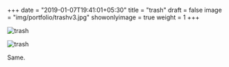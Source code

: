 +++
date = "2019-01-07T19:41:01+05:30"
title = "trash"
draft = false
image = "img/portfolio/trashv3.jpg"
showonlyimage = true
weight = 1
+++

![trash](/img/portfolio/trashv3.jpg)

![trash](/img/portfolio/closeups/trashv3.jpg)

Same.
